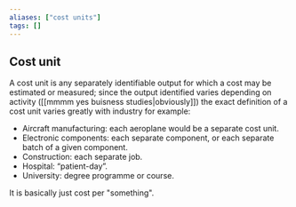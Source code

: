 ```yaml
---
aliases: ["cost units"]
tags: []
---
```


## Cost unit
A cost unit is any separately identifiable output for which a cost may be estimated or measured; since the output identified varies depending on activity ([[mmmm yes buisness studies|obviously]]) the exact definition of a cost unit varies greatly with industry for example:
- Aircraft manufacturing: each aeroplane would be a separate cost unit.
- Electronic components: each separate component, or each separate batch of a given component.
- Construction: each separate job.
- Hospital: “patient-day”.
- University: degree programme or course.

It is basically just cost per "something".